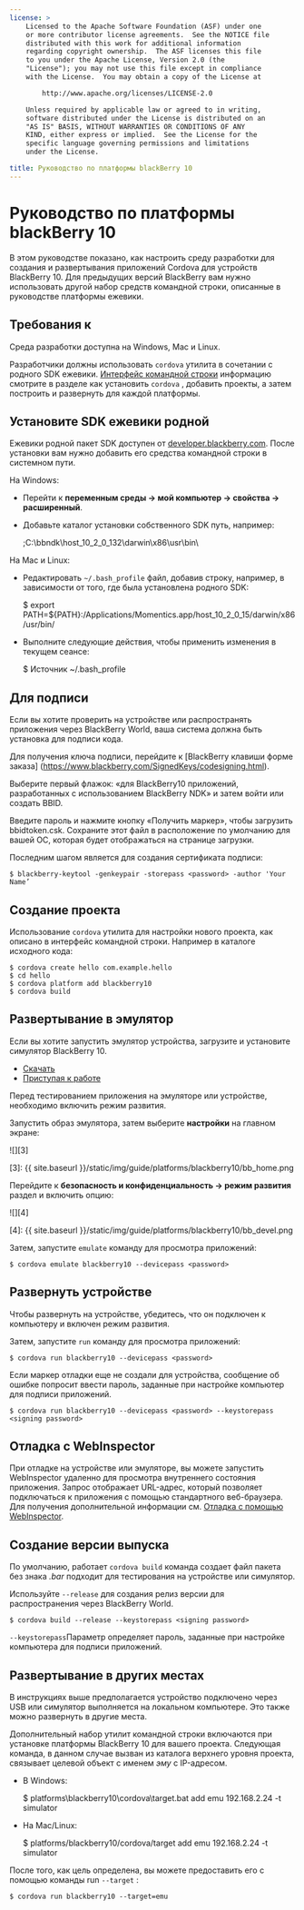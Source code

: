 ```yaml
---
license: >
    Licensed to the Apache Software Foundation (ASF) under one
    or more contributor license agreements.  See the NOTICE file
    distributed with this work for additional information
    regarding copyright ownership.  The ASF licenses this file
    to you under the Apache License, Version 2.0 (the
    "License"); you may not use this file except in compliance
    with the License.  You may obtain a copy of the License at

        http://www.apache.org/licenses/LICENSE-2.0

    Unless required by applicable law or agreed to in writing,
    software distributed under the License is distributed on an
    "AS IS" BASIS, WITHOUT WARRANTIES OR CONDITIONS OF ANY
    KIND, either express or implied.  See the License for the
    specific language governing permissions and limitations
    under the License.

title: Руководство по платформы blackBerry 10
---
```


# Руководство по платформы blackBerry 10

В этом руководстве показано, как настроить среду разработки для создания и развертывания приложений Cordova для устройств BlackBerry 10. Для предыдущих версий BlackBerry вам нужно использовать другой набор средств командной строки, описанные в руководстве платформы ежевики.

## Требования к

Среда разработки доступна на Windows, Mac и Linux.

Разработчики должны использовать `cordova` утилита в сочетании с родного SDK ежевики. [Интерфейс командной строки](../../cli/index.html) информацию смотрите в разделе как установить `cordova` , добавить проекты, а затем построить и развернуть для каждой платформы.

## Установите SDK ежевики родной

Ежевики родной пакет SDK доступен от [developer.blackberry.com][1]. После установки вам нужно добавить его средства командной строки в системном пути.

 [1]: http://developer.blackberry.com/native/download/

На Windows:

*   Перейти к **переменным среды → мой компьютер → свойства → расширенный**.

*   Добавьте каталог установки собственного SDK путь, например:
    
    ;C:\bbndk\host\_10\_2\_0\_132\darwin\x86\usr\bin\

На Mac и Linux:

*   Редактировать `~/.bash_profile` файл, добавив строку, например, в зависимости от того, где была установлена родного SDK:
    
    $ export PATH=${PATH}:/Applications/Momentics.app/host\_10\_2\_0\_15/darwin/x86/usr/bin/

*   Выполните следующие действия, чтобы применить изменения в текущем сеансе:
    
    $ Источник ~/.bash_profile

## Для подписи

Если вы хотите проверить на устройстве или распространять приложения через BlackBerry World, ваша система должна быть установка для подписи кода.

Для получения ключа подписи, перейдите к \[BlackBerry клавиши форме заказа\] (https://www.blackberry.com/SignedKeys/codesigning.html).

Выберите первый флажок: «для BlackBerry10 приложений, разработанных с использованием BlackBerry NDK» и затем войти или создать BBID.

Введите пароль и нажмите кнопку «Получить маркер», чтобы загрузить bbidtoken.csk. Сохраните этот файл в расположение по умолчанию для вашей ОС, которая будет отображаться на странице загрузки.

Последним шагом является для создания сертификата подписи:

    $ blackberry-keytool -genkeypair -storepass <password> -author 'Your Name’
    

## Создание проекта

Использование `cordova` утилита для настройки нового проекта, как описано в интерфейс командной строки. Например в каталоге исходного кода:

    $ cordova create hello com.example.hello
    $ cd hello
    $ cordova platform add blackberry10
    $ cordova build
    

## Развертывание в эмулятор

Если вы хотите запустить эмулятор устройства, загрузите и установите симулятор BlackBerry 10.

*   [Скачать][1]
*   [Приступая к работе][2]

 [2]: http://developer.blackberry.com/devzone/develop/simulator/blackberry_10_simulator_start.html

Перед тестированием приложения на эмуляторе или устройстве, необходимо включить режим развития.

Запустить образ эмулятора, затем выберите **настройки** на главном экране:

![][3]

 [3]: {{ site.baseurl }}/static/img/guide/platforms/blackberry10/bb_home.png

Перейдите к **безопасность и конфиденциальность → режим развития** раздел и включить опцию:

![][4]

 [4]: {{ site.baseurl }}/static/img/guide/platforms/blackberry10/bb_devel.png

Затем, запустите `emulate` команду для просмотра приложений:

    $ cordova emulate blackberry10 --devicepass <password>
    

## Развернуть устройстве

Чтобы развернуть на устройстве, убедитесь, что он подключен к компьютеру и включен режим развития.

Затем, запустите `run` команду для просмотра приложений:

    $ cordova run blackberry10 --devicepass <password>
    

Если маркер отладки еще не создали для устройства, сообщение об ошибке попросит ввести пароль, заданные при настройке компьютер для подписи приложений.

    $ cordova run blackberry10 --devicepass <password> --keystorepass <signing password>
    

## Отладка с WebInspector

При отладке на устройстве или эмуляторе, вы можете запустить WebInspector удаленно для просмотра внутреннего состояния приложения. Запрос отображает URL-адрес, который позволяет подключаться к приложения с помощью стандартного веб-браузера. Для получения дополнительной информации см. [Отладка с помощью WebInspector][5].

 [5]: http://developer.blackberry.com/html5/documentation/web_inspector_overview_1553586_11.html

## Создание версии выпуска

По умолчанию, работает `cordova build` команда создает файл пакета без знака *.bar* подходит для тестирования на устройстве или симулятор.

Используйте `--release` для создания релиз версии для распространения через BlackBerry World.

    $ cordova build --release --keystorepass <signing password>
    

`--keystorepass`Параметр определяет пароль, заданные при настройке компьютера для подписи приложений.

## Развертывание в других местах

В инструкциях выше предполагается устройство подключено через USB или симулятор выполняется на локальном компьютере. Это также можно развернуть в другие места.

Дополнительный набор утилит командной строки включаются при установке платформы BlackBerry 10 для вашего проекта. Следующая команда, в данном случае вызван из каталога верхнего уровня проекта, связывает целевой объект с именем *эму* с IP-адресом.

*   В Windows:
    
    $ platforms\blackberry10\cordova\target.bat add emu 192.168.2.24 -t simulator

*   На Mac/Linux:
    
    $ platforms/blackberry10/cordova/target add emu 192.168.2.24 -t simulator

После того, как цель определена, вы можете предоставить его с помощью команды run `--target` :

    $ cordova run blackberry10 --target=emu
